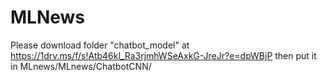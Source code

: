 # MLNews

Please download folder "chatbot_model" at https://1drv.ms/f/s!Atb46kl_Ra3rjmhWSeAxkG-JreJr?e=dpWBjP then put it in MLnews/MLnews/ChatbotCNN/
